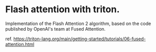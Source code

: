 # Flash attention with triton.
Implementation of the Flash Attention 2 algorithm, based on the code published by OpenAI's team at Fused Attention.

ref. https://triton-lang.org/main/getting-started/tutorials/06-fused-attention.html
